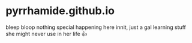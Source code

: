 # pyrrhamide.github.io

bleep bloop nothing special happening here innit, just a gal learning stuff she might never use in her life :+1:
